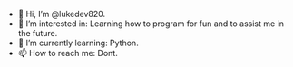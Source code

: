 - 👋 Hi, I’m @lukedev820.
- 👀 I’m interested in: Learning how to program for fun and to assist me in the future.
- 🌱 I’m currently learning: Python.
- 📫 How to reach me: Dont.

<!---
lukedev820/lukedev820 is a ✨ special ✨ repository because its `README.md` (this file) appears on your GitHub profile.
You can click the Preview link to take a look at your changes.
--->
